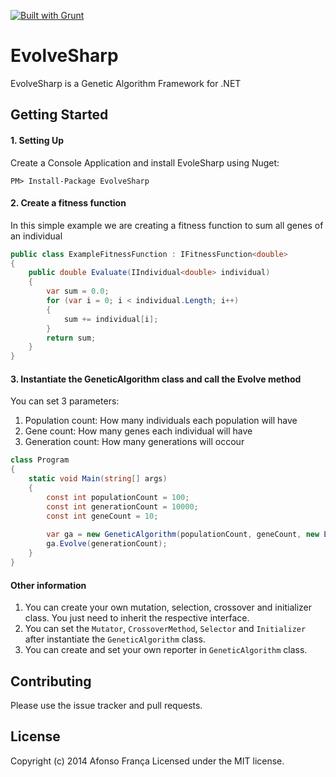 [![Built with Grunt](https://cdn.gruntjs.com/builtwith.png)](http://gruntjs.com/)

EvolveSharp
===========
EvolveSharp is a Genetic Algorithm Framework for .NET

## Getting Started

#### 1. Setting Up

Create a Console Application and install EvoleSharp using Nuget:

```
PM> Install-Package EvolveSharp
```

#### 2. Create a fitness function
In this simple example we are creating a fitness function to sum all genes of an individual
```c#
public class ExampleFitnessFunction : IFitnessFunction<double>
{
    public double Evaluate(IIndividual<double> individual)
    {
        var sum = 0.0;
        for (var i = 0; i < individual.Length; i++)
        {
            sum += individual[i];
        }
        return sum;
    }
}
```

#### 3. Instantiate the GeneticAlgorithm class and call the Evolve method
You can set 3 parameters:

1. Population count: How many individuals each population will have
2. Gene count: How many genes each individual will have
3. Generation count: How many generations will occour

```c#
class Program
{
    static void Main(string[] args)
    {
        const int populationCount = 100;
        const int generationCount = 10000;
        const int geneCount = 10;
       
        var ga = new GeneticAlgorithm(populationCount, geneCount, new ExampleFitnessFunction());
        ga.Evolve(generationCount);
    }
}
```

#### Other information

1. You can create your own mutation, selection, crossover and initializer class. You just need to inherit the respective interface.
2. You can set the ```Mutator```, ```CrossoverMethod```, ```Selector``` and ```Initializer``` after instantiate the ```GeneticAlgorithm``` class.
3. You can create and set your own reporter in ```GeneticAlgorithm``` class.

## Contributing

Please use the issue tracker and pull requests.

## License
Copyright (c) 2014 Afonso França
Licensed under the MIT license.
